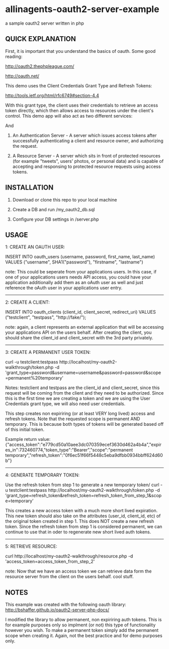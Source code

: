 allinagents-oauth2-server-example
=================================

a sample oauth2 server written in php

## QUICK EXPLANATION

First, it is important that you understand the basics of oauth. Some good reading:

http://oauth2.thephpleague.com/

http://oauth.net/

This demo uses the Client Credentials Grant Type and Refresh Tokens:

http://tools.ietf.org/html/rfc6749#section-4.4

With this grant type, the client uses their credentials to retrieve an access token directly, which then allows access to resources under the client's control. This demo app will also act as two different services:

And 

1. An Authentication Server - A server which issues access tokens after successfully authenticating a client and resource owner, and authorizing the request.

2. A Resource Server  - A server which sits in front of protected resources (for example "tweets", users' photos, or personal data) and is capable of accepting and responsing to protected resource requests using access tokens.

## INSTALLATION

1. Download or clone this repo to your local machine

2. Create a DB and run /my_oauth2_db.sql

3. Configure your DB settings in /server.php

## USAGE

1: CREATE AN OAUTH USER:

INSERT INTO oauth_users (username, password, first_name, last_name) VALUES ("username", SHA1("password"), "firstname", "lastname")

note: This could be seperate from your applications users. In this case, if one of your applications users needs API access, you could have your application additionally add them as an oAuth user as well and just reference the oAuth user in your applications user entry.

----------

2: CREATE A CLIENT:

INSERT INTO oauth_clients (client_id, client_secret, redirect_uri) VALUES ("testclient", "testpass", "http://fake/");

note: again, a client represents an external application that will be accessing your applications API on the users behalf. After creating the client, you should share the client_id and client_secret with the 3rd party privately.

----------

3: CREATE A PERMANENT USER TOKEN:

curl -u testclient:testpass http://localhost/my-oauth2-walkthrough/token.php -d 'grant_type=password&username=username&password=password&scope=permanent%20temporary'

Notes:
testclient and testpass are the client_id and client_secret, since this request will be coming from the client and they need to be authorized. Since this is the first time we are creating a token and we are using the User Credentials grant type, we will also need user credentials.

This step creates non expiriring (or at least VERY long lived) access and refresh tokens. Note that the requested scope is permanent AND temporary. This is because both types of tokens will be generated based off of this initial token.

Example return value:
{"access_token":"e779cd50a10aee3dc070359ecef3630d462a4b4a","expires_in":732460774,"token_type":"Bearer","scope":"permanent temporary","refresh_token":"0f6ec51f66f5448c5eba9dfbb0934bbff624d60b"}

----------

4: GENERATE TEMPORARY TOKEN:

Use the refresh token from step 1 to generate a new temporary token/
curl -u testclient:testpass http://localhost/my-oauth2-walkthrough/token.php -d 'grant_type=refresh_token&refresh_token=refresh_token_from_step_1&scope=temporary'

This creates a new access token with a much more short lived expiration. This new token should also take on the attributes (user_id, client_id, etc) of the original token created in step 1. This does NOT create a new refresh token. Since the refresh token from step 1 is considered permanent, we can continue to use that in oder to regenerate new short lived auth tokens.

----------

5: RETRIEVE RESOURCE:

curl http://localhost/my-oauth2-walkthrough/resource.php -d 'access_token=access_token_from_step_2'

note: Now that we have an access token we can retrieve data form the resource server from the client on the users behalf. cool stuff.

## NOTES

This example was created with the following oauth library:
http://bshaffer.github.io/oauth2-server-php-docs/

I modified the library to allow permanent, non expiriring auth tokens. This is for example purposes only so implment (or not) this type of functionality however you wish. To make a permanent token simply add the permanent scope when creating it. Again, not the best practice and for demo purposes only.

